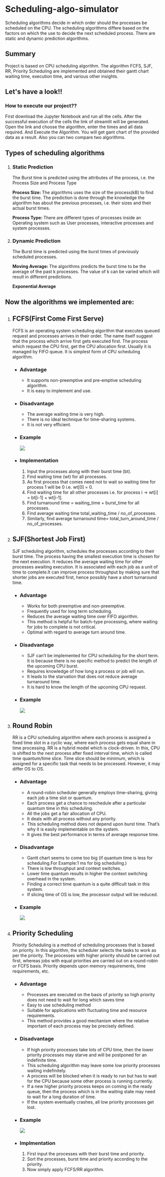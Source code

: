 <h1>Scheduling-algo-simulator</h1>

<p>
Scheduling algorithms decide in which order should the processes be scheduled on the CPU. The scheduling algorithms differe based on the factors on which the use to decide the next scheduled process. There are static and dynamic prediction algorithms. 
</p>

<h2>Summary</h2>

<p>Project is based on CPU scheduling algorithm. The algorithm FCFS, SJF, RR, Priority Scheduling are implemented and obtained their gantt chart waiting time, execution time, and various other insights.</p>

<h2>Let's have a look!!</h2>

<h3>How to execute our project??</h3>
<p>First download the Jupyter Notebook and run all the cells. After the successful execution of the cells the link of streamlit will be generated. Open the link and choose the algorithm, enter the times and all data required. And Execute the Algorithm. You will get gant chart of the provided data as a result. Also you can two compare two algorithms. </p>

<h2>Types of scheduling algorithms</h2>
<ol>
    <li>
        <h3>Static Prediction</h3>
        <p>The Burst time is predicted using the attributes of the process, i.e. the Process Size and Process Type</p>
        <p><b>Process Size: </b> The algorithms uses the size of the process(kB) to find the burst time. The prediction is done through the knowledge the algorithm has about the previous processes, i.e. their sizes and their actual burst times. </p>
        <p><b>Process Type: </b> There are different types of processes inside an Operating system such as User processes, interactive processes and system processes.</p>
    </li>
    <li>
        <h3>Dynamic Prediction</h3>
        <p>The Burst time is predicted using the burst times of previously scheduled processes.</p>
        <p><b>Moving Average: </b> The algorithms predicts the burst time to be the average of the past k processes. The value of k can be varied which will result in different predictions.</p>
        <p><b>Exponential Average</b></p>
    </li>
</ol>

<h2>Now the algorithms we implemented are:</h2>

<ol>
    <li>
        <h2>FCFS(First Come First Serve)</h2>
        <p>FCFS is an operating system scheduling algorithm that executes queued request and processes arrives in their order. The name itself suggest that the process which arrive first gets executed first. The process which request the CPU first, get the CPU allocation first. Usually it is managed by FIFO queue. It is simplest form of CPU scheduling algorithm.</p>
        <ul type="square">
            <li><h3>Advantage</h3></li>
            <ul type="circle">
                <li>It supports non-preemptive and pre-emptive scheduling algorithm.</li>
                <li>It is easy to implement and use.</li>
            </ul>   
            <li><h3>Disadvantage</h3></li>
            <ul type="circle">
                <li>The average waiting time is very high.</li>
                <li>There is no ideal technique for time-sharing systems.</li>
                <li>It is not very efficient.</li>
            </ul>
            <li><h3>Example</h3></li> 
            <img src= "https://github.com/NidhayPancholi/Scheduling-algo-simulator/blob/main/FCFS.png">
            <li><h3>Implementation</h3></li>
            <ol>
                <li>Input the processes along with their burst time (bt).</li>
                <li>Find waiting time (wt) for all processes.</li>
                <li>As first process that comes need not to wait so waiting time for process 1 will be 0 i.e. wt[0] = 0.</li>
                <li>Find waiting time for all other processes i.e. for process i -> wt[i] = bt[i-1] + wt[i-1].</li>
                <li>Find turnaround time = waiting_time + burst_time for all processes.</li>
                <li>Find average waiting time total_waiting_time / no_of_processes.</li>
                <li>Similarly, find average turnaround time= total_turn_around_time / no_of_processes.</li>
            </ol>
        </ul>
    </li>
    <li>
        <h2>SJF(Shortest Job First)</h2>
        <p>SJF scheduling algorithm, schedules the processes according to their burst time. The process having the smallest execution time is chosen for the next execution. It reduces the average waiting time for other processes awaiting execution. It is associated with each job as a unit of time to complete.It can improve process throughput by making sure that shorter jobs are executed first, hence possibly have a short turnaround time.</p>
        <ul type="square">
            <li><h3>Advantage</h3></li>
            <ul type="circle">
                <li>Works for both preemptive and non-preemptive.</li>
                <li>Frequently used for long term scheduling.</li>
                <li>Reduces the average waiting time over FIFO algorithm.</li>
                <li>This method is helpful for batch-type processing, where waiting for jobs to complete is not critical.</li>
                <li>Optimal with regard to average turn around time.</li>
            </ul>
            <li><h3>Disadvantage</h3></li>
            <ul type="circle">
                <li>SJF can’t be implemented for CPU scheduling for the short term. It is because there is no specific method to predict the length of the upcoming CPU burst.</li>
                <li>Requires knowledge of how long a process or job will run.</li>
                <li>It leads to the starvation that does not reduce average turnaround time.</li>
                <li>It is hard to know the length of the upcoming CPU request.</li>
            </ul>
            <li><h3>Example</h3></li>
            <img src="https://github.com/NidhayPancholi/Scheduling-algo-simulator/blob/main/SJF.jpg">
        </ul>
    </li>
    <li>
        <h2>Round Robin</h2>
        <p>RR is a CPU scheduling algorithm where each process is assigned a fixed time slot in a cyclic way, where each process gets equal share in time processing. RR is a hybrid model which is clock-driven. In this, CPU is shifted to the next process after fixed interval time, which is called time quantum/time slice. Time slice should be minimum, which is assigned for a specific task that needs to be processed. However, it may differ OS to OS.</p>
        <ul type="square">
            <li><h3>Advantage</h3></li>
            <ul type="circle">
                <li>A round-robin scheduler generally employs time-sharing, giving each job a time slot or quantum.</li>
                <li>Each process get a chance to reschedule after a particular quantum time in this scheduling.</li>
                <li>All the jobs get a fair allocation of CPU.</li>
                <li>It deals with all process without any priority.</li>
                <li>This scheduling method does not depend upon burst time. That’s why it is easily implementable on the system.</li>
                <li>It gives the best performance in terms of average response time.</li>
            </ul>
            <li><h3>Disadvantage</h3></li>
            <ul type="circle">
                <li>Gantt chart seems to come too big (if quantum time is less for scheduling.For Example:1 ms for big scheduling.)</li>
                <li>There is low throughput and context switches.</li>
                <li>Lower time quantum results in higher the context switching overhead in the system.</li>
                <li>Finding a correct time quantum is a quite difficult task in this system.</li>
                <li>If slicing time of OS is low, the processor output will be reduced.</li>
            </ul>
            <li><h3>Example</h3></li>
            <img src="https://github.com/NidhayPancholi/Scheduling-algo-simulator/blob/main/round-robin-1.jpg">
            </ul>    
    </li>
    <li>
        <h2>Priority Scheduling</h2>
        <p>Priority Scheduling is a method of scheduling processes that is based on priority. In this algorithm, the scheduler selects the tasks to work as per the priority. The processes with higher priority should be carried out first, whereas jobs with equal priorities are carried out on a round-robin or FCFS basis. Priority depends upon memory requirements, time requirements, etc.</p>
         <ul type="square">
            <li><h3>Advantage</h3></li>
            <ul type="circle">
                <li>Processes are executed on the basis of priority so high priority does not need to wait for long which saves time</li>
                <li>Easy to use scheduling method</li>
                <li>Suitable for applications with fluctuating time and resource requirements.</li>
                <li>This method provides a good mechanism where the relative important of each process may be precisely defined.</li>
            </ul>
            <li><h3>Disadvantage</h3></li>
            <ul type="circle">
                <li>If high priority processes take lots of CPU time, then the lower priority processes may starve and will be postponed for an indefinite time.</li>
                <li>This scheduling algorithm may leave some low priority processes waiting indefinitely.</li>
                <li>A process will be blocked when it is ready to run but has to wait for the CPU because some other process is running currently.</li>
                <li>If a new higher priority process keeps on coming in the ready queue, then the process which is in the waiting state may need to wait for a long duration of time.</li>
                <li>If the system eventually crashes, all low priority processes get lost.</li>
            </ul>
            <li><h3>Example</h3></li>
             <img src="https://github.com/NidhayPancholi/Scheduling-algo-simulator/blob/main/PRIORITYsCHEDULING.jpg">
            <li><h3>Implmentation</h3></li>
             <ol>
                 <li>First input the processes with their burst time and priority.</li>
                 <li>Sort the processes, burst time and priority according to the priority.</li>
                 <li>Now simply apply FCFS/RR algorithm.</li>
             </ol>
        </ul>    
    </li>
    
</ol>

